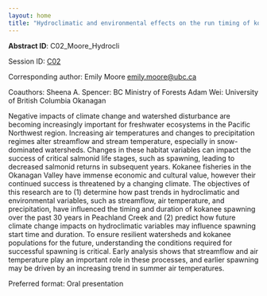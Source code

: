 ```yaml
---
layout: home
title: "Hydroclimatic and environmental effects on the run timing of kokanee salmon in Peachland Creek, British Columbia"
---
```



**Abstract ID**: C02_Moore_Hydrocli

Session ID: [C02](.)

Corresponding author: Emily Moore <a href="mailto:emily.moore@ubc.ca">emily.moore@ubc.ca</a>

Coauthors: Sheena A. Spencer: BC Ministry of Forests 
 Adam Wei: University of British Columbia Okanagan 

Negative impacts of climate change and watershed disturbance are becoming increasingly important for freshwater ecosystems in the Pacific Northwest region. Increasing air temperatures and changes to precipitation regimes alter streamflow and stream temperature, especially in snow-dominated watersheds. Changes in these habitat variables can impact the success of critical salmonid life stages, such as spawning, leading to decreased salmonid returns in subsequent years. Kokanee fisheries in the Okanagan Valley have immense economic and cultural value, however their continued success is threatened by a changing climate. The objectives of this research are to (1) determine how past trends in hydroclimatic and environmental variables, such as streamflow, air temperature, and precipitation, have influenced the timing and duration of kokanee spawning over the past 30 years in Peachland Creek and (2) predict how future climate change impacts on hydroclimatic variables may influence spawning start time and duration. To ensure resilient watersheds and kokanee populations for the future, understanding the conditions required for successful spawning is critical. Early analysis shows that streamflow and air temperature play an important role in these processes, and earlier spawning may be driven by an increasing trend in summer air temperatures.

Preferred format: Oral presentation
